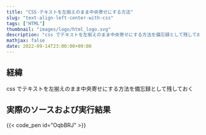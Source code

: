 ```yaml
---
title: "CSS テキストを左揃えのまま中央寄せにする方法"
slug: "text-align-left-center-with-css"
tags: ["HTML"]
thumbnail: "images/logo/html_logo.svg"
description: "css でテキストを左揃えのまま中央寄せにする方法を備忘録として残しておく"
mathjax: false
date: 2022-09-14T23:00:00+09:00
---
```


## 経緯

css でテキストを左揃えのまま中央寄せにする方法を備忘録として残しておく

## 実際のソースおよび実行結果

{{< code_pen id="OqbBRJ" >}}
